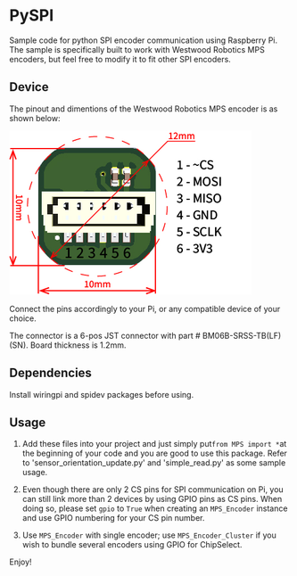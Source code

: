 # PySPI
Sample code for python SPI encoder communication using Raspberry Pi. The sample is specifically built to work with Westwood Robotics MPS encoders, but feel free to modify it to fit other SPI encoders.

## Device
The pinout and dimentions of the Westwood Robotics MPS encoder is as shown below:

![](images/Specs.jpg)

Connect the pins accordingly to your Pi, or any compatible device of your choice.

The connector is a 6-pos JST connector with part # BM06B-SRSS-TB(LF)(SN). Board thickness is 1.2mm.

## Dependencies
Install wiringpi and spidev packages before using.

## Usage
1. Add these files into your project and just simply put```from MPS import *```at the beginning of your code and you are good to use this package. Refer to 'sensor_orientation_update.py' and 'simple_read.py' as some sample usage.

2. Even though there are only 2 CS pins for SPI communication on Pi, you can still link more than 2 devices by using GPIO pins as CS pins. When doing so, please set ```gpio``` to ```True``` when creating an ```MPS_Encoder``` instance and use GPIO numbering for your CS pin number.

3. Use ```MPS_Encoder``` with single encoder; use ```MPS_Encoder_Cluster``` if you wish to bundle several encoders using GPIO for ChipSelect.

Enjoy!
